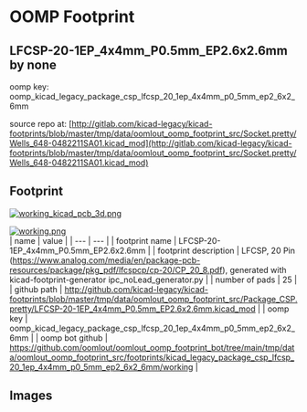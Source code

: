 # OOMP Footprint  
## LFCSP-20-1EP_4x4mm_P0.5mm_EP2.6x2.6mm  by none  
  
oomp key: oomp_kicad_legacy_package_csp_lfcsp_20_1ep_4x4mm_p0_5mm_ep2_6x2_6mm  
  
source repo at: [http://gitlab.com/kicad-legacy/kicad-footprints/blob/master/tmp/data/oomlout_oomp_footprint_src/Socket.pretty/Wells_648-0482211SA01.kicad_mod](http://gitlab.com/kicad-legacy/kicad-footprints/blob/master/tmp/data/oomlout_oomp_footprint_src/Socket.pretty/Wells_648-0482211SA01.kicad_mod)  
## Footprint  
  
[![working_kicad_pcb_3d.png](working_kicad_pcb_3d_600.png)](working_kicad_pcb_3d.png)  
  
[![working.png](working_600.png)](working.png)  
| name | value | 
| --- | --- | 
| footprint name | LFCSP-20-1EP_4x4mm_P0.5mm_EP2.6x2.6mm | 
| footprint description | LFCSP, 20 Pin (https://www.analog.com/media/en/package-pcb-resources/package/pkg_pdf/lfcspcp/cp-20/CP_20_8.pdf), generated with kicad-footprint-generator ipc_noLead_generator.py | 
| number of pads | 25 | 
| github path | http://github.com/kicad-legacy/kicad-footprints/blob/master/tmp/data/oomlout_oomp_footprint_src/Package_CSP.pretty/LFCSP-20-1EP_4x4mm_P0.5mm_EP2.6x2.6mm.kicad_mod | 
| oomp key | oomp_kicad_legacy_package_csp_lfcsp_20_1ep_4x4mm_p0_5mm_ep2_6x2_6mm | 
| oomp bot github | https://github.com/oomlout/oomlout_oomp_footprint_bot/tree/main/tmp/data/oomlout_oomp_footprint_src/footprints/kicad_legacy_package_csp_lfcsp_20_1ep_4x4mm_p0_5mm_ep2_6x2_6mm/working | 
## Images  
